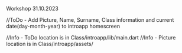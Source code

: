 Workshop 31.10.2023

//ToDo - Add Picture, Name, Surname, Class information and current date(day-month-year) to introapp homescreen

//Info - ToDo location is in Class/introapp/lib/main.dart
//Info - Picture location is in Class/introapp/assets/